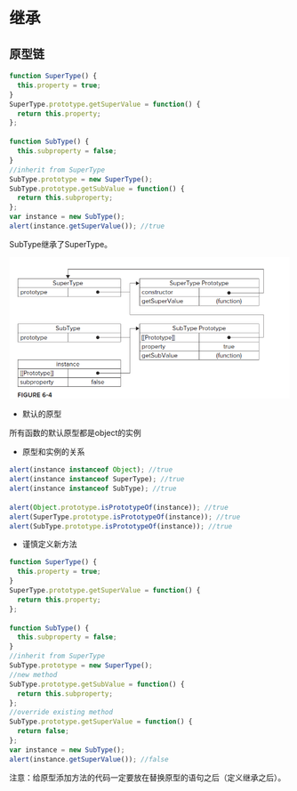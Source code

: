 # 继承
## 原型链 

```javascript
function SuperType() {
  this.property = true;
}
SuperType.prototype.getSuperValue = function() {
  return this.property;
};

function SubType() {
  this.subproperty = false;
}
//inherit from SuperType
SubType.prototype = new SuperType();
SubType.prototype.getSubValue = function() {
  return this.subproperty;
};
var instance = new SubType();
alert(instance.getSuperValue()); //true
```
SubType继承了SuperType。     


![prototype chaining](https://github.com/IVYGOU/pictures/blob/master/Figure6-4.png)   

* 默认的原型

所有函数的默认原型都是object的实例


* 原型和实例的关系   

```javascript
alert(instance instanceof Object); //true
alert(instance instanceof SuperType); //true
alert(instance instanceof SubType); //true

alert(Object.prototype.isPrototypeOf(instance)); //true
alert(SuperType.prototype.isPrototypeOf(instance)); //true
alert(SubType.prototype.isPrototypeOf(instance)); //true
```  


* 谨慎定义新方法 

```javascript
function SuperType() {
  this.property = true;
}
SuperType.prototype.getSuperValue = function() {
  return this.property;
};

function SubType() {
  this.subproperty = false;
}
//inherit from SuperType
SubType.prototype = new SuperType();
//new method
SubType.prototype.getSubValue = function() {
  return this.subproperty;
};
//override existing method
SubType.prototype.getSuperValue = function() {
  return false;
};
var instance = new SubType();
alert(instance.getSuperValue()); //false
```   

注意：给原型添加方法的代码一定要放在替换原型的语句之后（定义继承之后）。
